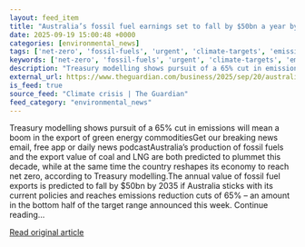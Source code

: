```yaml
---
layout: feed_item
title: "Australia’s fossil fuel earnings set to fall by $50bn a year by 2035"
date: 2025-09-19 15:00:48 +0000
categories: [environmental_news]
tags: ['net-zero', 'fossil-fuels', 'urgent', 'climate-targets', 'emissions', 'australia', 'oceania']
keywords: ['net-zero', 'fossil-fuels', 'urgent', 'climate-targets', 'emissions', 'australia', 'fuel', 'fossil']
description: "Treasury modelling shows pursuit of a 65% cut in emissions will mean a boom in the export of green energy commoditiesGet our breaking news email, free app or..."
external_url: https://www.theguardian.com/business/2025/sep/20/australias-fossil-fuel-earnings-set-to-fall-by-50bn-a-year-by-2035
is_feed: true
source_feed: "Climate crisis | The Guardian"
feed_category: "environmental_news"
---
```


Treasury modelling shows pursuit of a 65% cut in emissions will mean a boom in the export of green energy commoditiesGet our breaking news email, free app or daily news podcastAustralia’s production of fossil fuels and the export value of coal and LNG are both predicted to plummet this decade, while at the same time the country reshapes its economy to reach net zero, according to Treasury modelling.The annual value of fossil fuel exports is predicted to fall by $50bn by 2035 if Australia sticks with its current policies and reaches emissions reduction cuts of 65% – an amount in the bottom half of the target range announced this week. Continue reading...

[Read original article](https://www.theguardian.com/business/2025/sep/20/australias-fossil-fuel-earnings-set-to-fall-by-50bn-a-year-by-2035)
